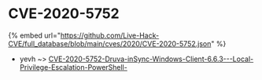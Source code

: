 # CVE-2020-5752
{% embed url="https://github.com/Live-Hack-CVE/full_database/blob/main/cves/2020/CVE-2020-5752.json" %}

* yevh ~> [CVE-2020-5752-Druva-inSync-Windows-Client-6.6.3---Local-Privilege-Escalation-PowerShell-](https://www.alice-snow.ru/2020/database/cve-2020-5752/cve-2020-5752-druva-insync-windows-client-6.6.3---local-privilege-escalation-powershell--yevh)